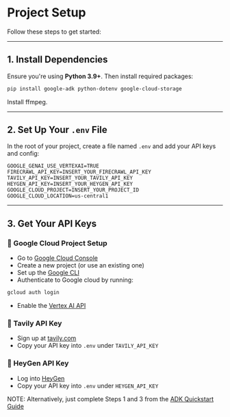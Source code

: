 # Project Setup

Follow these steps to get started:

---

## 1. Install Dependencies

Ensure you're using **Python 3.9+**. Then install required packages:

```bash
pip install google-adk python-dotenv google-cloud-storage
```

Install ffmpeg.

---

## 2. Set Up Your `.env` File

In the root of your project, create a file named `.env` and add your API keys and config:

```env
GOOGLE_GENAI_USE_VERTEXAI=TRUE
FIRECRAWL_API_KEY=INSERT_YOUR_FIRECRAWL_API_KEY
TAVILY_API_KEY=INSERT_YOUR_TAVILY_API_KEY
HEYGEN_API_KEY=INSERT_YOUR_HEYGEN_API_KEY
GOOGLE_CLOUD_PROJECT=INSERT_YOUR_PROJECT_ID
GOOGLE_CLOUD_LOCATION=us-central1
```

---

## 3. Get Your API Keys

### 🔹 Google Cloud Project Setup
- Go to [Google Cloud Console](https://console.cloud.google.com/)
- Create a new project (or use an existing one)
- Set up the [Google CLI](https://cloud.google.com/vertex-ai/generative-ai/docs/start/quickstarts/quickstart-multimodal#setup-local)
- Authenticate to Google cloud by running:

```bash
gcloud auth login
```
- Enable the [Vertex AI API](https://console.cloud.google.com/flows/enableapi?apiid=aiplatform.googleapis.com)

### 🔹 Tavily API Key
- Sign up at [tavily.com](https://www.tavily.com/)
- Copy your API key into `.env` under `TAVILY_API_KEY`

### 🔹 HeyGen API Key
- Log into [HeyGen](https://app.heygen.com/)
- Copy your API key into `.env` under `HEYGEN_API_KEY`

NOTE: Alternatively, just complete Steps 1 and 3 from the [ADK Quickstart Guide](https://google.github.io/adk-docs/get-started/quickstart/#set-up-the-model)